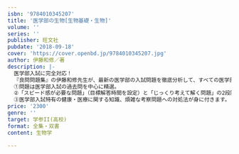 ```yaml
---
isbn: '9784010345207'
title: '医学部の生物[生物基礎・生物]'
volume: ''
series: ''
publisher: 旺文社
pubdate: '2018-09-18'
cover: 'https://cover.openbd.jp/9784010345207.jpg'
author: 伊藤和修／著
description: |-
  医学部入試に完全対応！
  『良問問題集』の伊藤和修先生が、最新の医学部の入試問題を徹底分析して、すべての医学部志願者に贈る医学部対策の決定版。
  ①問題は医学部入試の過去問を中心に精選。
  ②「スピード感が必要な問題」（目標解答時間を設定）と「じっくり考えて解く問題」の2段階構成。
  ③医学部入試特有の健康・医療に関する知識、煩雑な考察問題への対処法が身に付きます。
price: '2300'
genre: ''
target: 学参II(高校)
format: 全集・双書
content: 生物学

---
```

